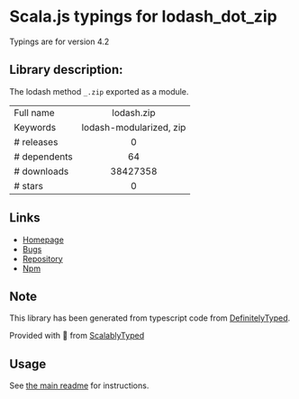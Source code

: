
# Scala.js typings for lodash_dot_zip

Typings are for version 4.2

## Library description:
The lodash method `_.zip` exported as a module.

|                    |                 |
| ------------------ | :-------------: |
| Full name          | lodash.zip |
| Keywords           | lodash-modularized, zip |
| # releases         | 0 |
| # dependents       | 64 |
| # downloads        | 38427358 |
| # stars            | 0 |

## Links
- [Homepage](https://lodash.com/)
- [Bugs](https://github.com/lodash/lodash/issues)
- [Repository](https://github.com/lodash/lodash)
- [Npm](https://www.npmjs.com/package/lodash.zip)
    


## Note
This library has been generated from typescript code from [DefinitelyTyped](https://definitelytyped.org).

Provided with :purple_heart: from [ScalablyTyped](https://github.com/oyvindberg/ScalablyTyped)

## Usage
See [the main readme](../../readme.md) for instructions.


